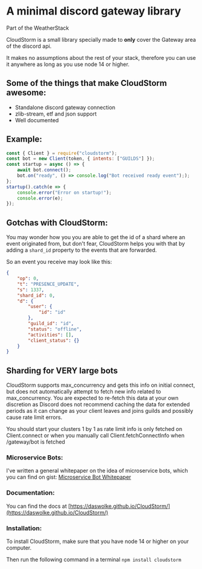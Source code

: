 # A minimal discord gateway library

Part of the WeatherStack

CloudStorm is a small library specially made to **only** cover the Gateway area of the discord api.

It makes no assumptions about the rest of your stack, therefore you can use it anywhere as long as you use node 14 or higher.

## Some of the things that make CloudStorm awesome:
- Standalone discord gateway connection
- zlib-stream, etf and json support
- Well documented

## Example:
```js
const { Client } = require("cloudstorm");
const bot = new Client(token, { intents: ["GUILDS"] });
const startup = async () => {
	await bot.connect();
	bot.on("ready", () => console.log("Bot received ready event"););
};
startup().catch(e => {
	console.error("Error on startup!");
	console.error(e);
});
```

## Gotchas with CloudStorm:
You may wonder how you you are able to get the id of a shard where an event originated from, but don't fear, CloudStorm helps you with that by adding a `shard_id` property to the events that are forwarded.

So an event you receive may look like this:
```json
{
	"op": 0,
	"t": "PRESENCE_UPDATE",
	"s": 1337,
	"shard_id": 0,
	"d": {
		"user": {
			"id": "id"
		},
		"guild_id": "id",
		"status": "offline",
		"activities": [],
		"client_status": {}
	}
}
```

## Sharding for VERY large bots
CloudStorm supports max_concurrency and gets this info on initial connect, but does not automatically attempt to fetch new info related to max_concurrency. You are expected to re-fetch this data at your own discretion as Discord does not recommend caching the data for extended periods as it can change as your client leaves and joins guilds and possibly cause rate limit errors.

You should start your clusters 1 by 1 as rate limit info is only fetched on Client.connect or when you manually call Client.fetchConnectInfo when /gateway/bot is fetched

### Microservice Bots:
I've written a general whitepaper on the idea of microservice bots, which you can find on gist: [Microservice Bot Whitepaper](https://gist.github.com/DasWolke/c9d7dfe6a78445011162a12abd32091d)

### Documentation:
You can find the docs at [https://daswolke.github.io/CloudStorm/](https://daswolke.github.io/CloudStorm/)

### Installation:
To install CloudStorm, make sure that you have node 14 or higher on your computer.

Then run the following command in a terminal `npm install cloudstorm`
